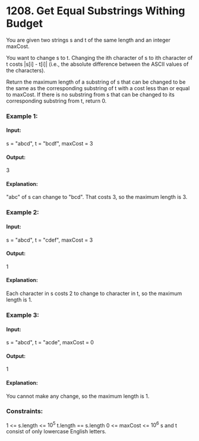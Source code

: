 # 1208. Get Equal Substrings Withing Budget
You are given two strings s and t of the same length and an integer maxCost.

You want to change s to t. Changing the ith character of s to ith character of t costs |s[i] - t[i]| (i.e., the absolute difference between the ASCII values of the characters).

Return the maximum length of a substring of s that can be changed to be the same as the corresponding substring of t with a cost less than or equal to maxCost. If there is no substring from s that can be changed to its corresponding substring from t, return 0.

### Example 1:
#### Input:
s = "abcd", t = "bcdf", maxCost = 3
#### Output:
3
#### Explanation:
"abc" of s can change to "bcd".
That costs 3, so the maximum length is 3.

### Example 2:
#### Input:
s = "abcd", t = "cdef", maxCost = 3
#### Output:
1
#### Explanation:
Each character in s costs 2 to change to character in t,  so the maximum length is 1.

### Example 3:
#### Input: 
s = "abcd", t = "acde", maxCost = 0
#### Output:
1
#### Explanation:
You cannot make any change, so the maximum length is 1.
 
### Constraints:
1 <= s.length <= $`10^5`$
t.length == s.length
0 <= maxCost <= $`10^6`$
s and t consist of only lowercase English letters.


